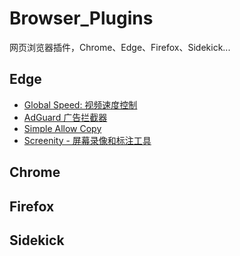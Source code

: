 # Browser_Plugins
网页浏览器插件，Chrome、Edge、Firefox、Sidekick...


## Edge

* [Global Speed: 视频速度控制](https://microsoftedge.microsoft.com/addons/detail/global-speed-%E8%A7%86%E9%A2%91%E9%80%9F%E5%BA%A6%E6%8E%A7%E5%88%B6/mjhlabbcmjflkpjknnicihkfnmbdfced?hl=zh-CN)
* [AdGuard 广告拦截器](https://microsoftedge.microsoft.com/addons/detail/adguard-%E5%B9%BF%E5%91%8A%E6%8B%A6%E6%88%AA%E5%99%A8/pdffkfellgipmhklpdmokmckkkfcopbh?hl=zh-CN)
* [Simple Allow Copy](https://microsoftedge.microsoft.com/addons/detail/simple-allow-copy/kkemgiffjdndikokhpoecoloebgeibde)
* [Screenity - 屏幕录像和标注工具](https://microsoftedge.microsoft.com/addons/detail/screenity-%E5%B1%8F%E5%B9%95%E5%BD%95%E5%83%8F%E5%92%8C%E6%A0%87%E6%B3%A8%E5%B7%A5%E5%85%B7/nbdkgeeeabnfegekngimpknhnkmocjcj)

## Chrome

## Firefox

## Sidekick
